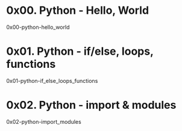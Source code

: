 # 0x00. Python - Hello, World

0x00-python-hello_world

# 0x01. Python - if/else, loops, functions

0x01-python-if_else_loops_functions

# 0x02. Python - import & modules

0x02-python-import_modules
